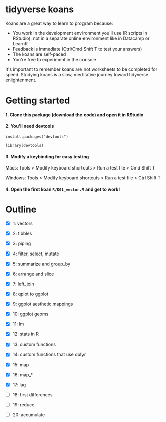 # tidyverse koans

Koans are a great way to learn to program because:

  - You work in the development environment you'll use (R scripts in RStudio), not in a separate online environment like in Datacamp or LearnR
  - Feedback is immediate (Ctrl/Cmd Shift T to test your answers)
  - The koans are self-paced
  - You're free to experiment in the console
  
It's important to remember koans are not worksheets to be completed for speed. Studying koans is a slow, meditative journey toward tidyverse enlightenment.

# Getting started

#### 1. Clone this package (download the code) and open it in RStudio

#### 2. You'll need devtools

`install.packages("devtools")`

`library(devtools)`

#### 3. Modify a keybinding for easy testing

Macs:
Tools > Modify keyboard shortcuts > Run a test file > Cmd Shift T

Windows:
Tools > Modify keyboard shortcuts > Run a test file > Ctrl Shift T

#### 4. Open the first koan `R/K01_vector.R` and get to work!


# Outline

- [x] 1: vectors
- [x] 2: tibbles
- [x] 3: piping
- [x] 4: filter, select, mutate
- [x] 5: summarize and group_by
- [x] 6: arrange and slice
- [x] 7: left_join
- [x] 8: qplot to ggplot
- [x] 9: ggplot aesthetic mappings
- [x] 10: ggplot geoms
- [x] 11: lm
- [x] 12: stats in R
- [x] 13: custom functions
- [x] 14: custom functions that use dplyr
- [x] 15: map
- [x] 16: map_*
- [x] 17: lag
- [ ] 18: first differences
- [ ] 19: reduce
- [ ] 20: accumulate


